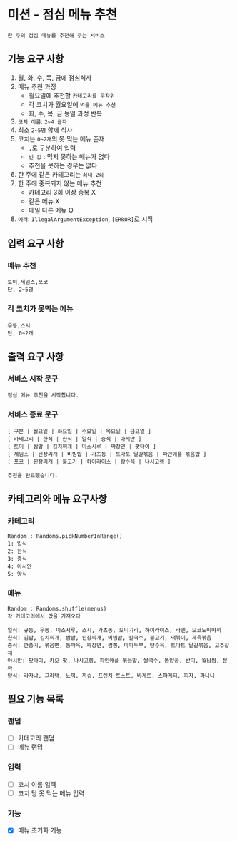 # 미션 - 점심 메뉴 추천
```
한 주의 점심 메뉴를 추천해 주는 서비스
```

## 기능 요구 사항
1. 월, 화, 수, 목, 금에 점심식사
2. 메뉴 추천 과정
   - 월요일에 추천할 `카테고리를 무작위`
   - 각 코치가 월요일에 `먹을 메뉴 추천`
   - 화, 수, 목, 금 동일 과정 반복
3. `코치 이름`: `2~4 글자`
4. 최소 `2~5명` 함께 식사
5. 코치는 `0~2개`의 못 먹는 메뉴 존재
   - `,`로 구분하여 입력
   - `빈 값` : 먹지 못하는 메뉴가 없다
   - 추천을 못하는 경우는 없다
6. 한 주에 같은 카테고리는 `최대 2회`
7. 한 주에 중복되지 않는 메뉴 추천
   - 카테고리 3회 이상 중복 X
   - 같은 메뉴 X
   - 매일 다른 메뉴 O
8. `에러`: `IllegalArgumentException`, `[ERROR]`로 시작

## 입력 요구 사항
### 메뉴 추천
```aidl
토미,제임스,포코
단, 2~5명
```
### 각 코치가 못먹는 메뉴
```aidl
우동,스시
단, 0~2개
```

## 출력 요구 사항
### 서비스 시작 문구
```aidl
점심 메뉴 추천을 시작합니다.
```

### 서비스 종료 문구
```aidl
[ 구분 | 월요일 | 화요일 | 수요일 | 목요일 | 금요일 ]
[ 카테고리 | 한식 | 한식 | 일식 | 중식 | 아시안 ]
[ 토미 | 쌈밥 | 김치찌개 | 미소시루 | 짜장면 | 팟타이 ]
[ 제임스 | 된장찌개 | 비빔밥 | 가츠동 | 토마토 달걀볶음 | 파인애플 볶음밥 ]
[ 포코 | 된장찌개 | 불고기 | 하이라이스 | 탕수육 | 나시고렝 ]

추천을 완료했습니다.
```


## 카테고리와 메뉴 요구사항
### 카테고리
```aidl
Random : Randoms.pickNumberInRange()
1: 일식
2: 한식
3: 중식
4: 아시안
5: 양식
```

### 메뉴
```aidl
Random : Randoms.shuffle(menus)
각 카테고리에서 값을 가져오다

일식: 규동, 우동, 미소시루, 스시, 가츠동, 오니기리, 하이라이스, 라멘, 오코노미야끼
한식: 김밥, 김치찌개, 쌈밥, 된장찌개, 비빔밥, 칼국수, 불고기, 떡볶이, 제육볶음
중식: 깐풍기, 볶음면, 동파육, 짜장면, 짬뽕, 마파두부, 탕수육, 토마토 달걀볶음, 고추잡채
아시안: 팟타이, 카오 팟, 나시고렝, 파인애플 볶음밥, 쌀국수, 똠얌꿍, 반미, 월남쌈, 분짜
양식: 라자냐, 그라탱, 뇨끼, 끼슈, 프렌치 토스트, 바게트, 스파게티, 피자, 파니니
```

## 필요 기능 목록
### 랜덤
- [ ] 카테고리 랜덤
- [ ] 메뉴 랜덤

### 입력
- [ ] 코치 이름 입력
- [ ] 코치 당 못 먹는 메뉴 입력

### 기능
- [x] 메뉴 초기화 기능